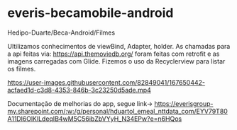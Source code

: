# everis-becamobile-android
Hedipo-Duarte/Beca-Android/Filmes

 Ultilizamos conhecimentos de viewBind, Adapter, holder. As chamadas para a api feitas via: https://api.themoviedb.org/ foram feitas com retrofit e as imagens        carregadas com Glide. Fizemos o uso da Recyclerview para listar os filmes.

https://user-images.githubusercontent.com/82849041/167650442-acfaed1d-c3d8-4353-846b-3c23250d5ade.mp4

Documentação de melhorias do app, segue link-> https://everisgroup-my.sharepoint.com/:w:/g/personal/hduartol_emeal_nttdata_com/EYV79T80A11Dl6OlKlLdeqIB4wM5C56ibZbVYyH_N34EPw?e=n6HQos
